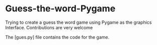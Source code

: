 # Guess-the-word-Pygame

Trying to create a guess the word game using Pygame as the graphics Interface.
Contributions are very welcome

The [gues.py] file contains the code for the game.

